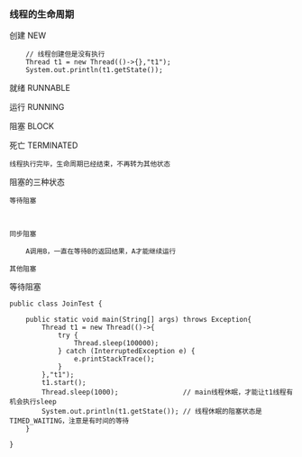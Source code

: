 ### 线程的生命周期

创建 NEW

        // 线程创建但是没有执行
        Thread t1 = new Thread(()->{},"t1");
        System.out.println(t1.getState());

就绪 RUNNABLE

运行 RUNNING

阻塞 BLOCK

死亡 TERMINATED

    线程执行完毕，生命周期已经结束，不再转为其他状态

阻塞的三种状态

    等待阻塞

        
    
    同步阻塞

        A调用B，一直在等待B的返回结果，A才能继续运行

    其他阻塞

等待阻塞
```jshelllanguage
public class JoinTest {

    public static void main(String[] args) throws Exception{
        Thread t1 = new Thread(()->{
            try {
                Thread.sleep(100000);
            } catch (InterruptedException e) {
                e.printStackTrace();
            }
        },"t1");
        t1.start();
        Thread.sleep(1000);                // main线程休眠，才能让t1线程有机会执行sleep
        System.out.println(t1.getState()); // 线程休眠的阻塞状态是TIMED_WAITING，注意是有时间的等待
    }

}
```